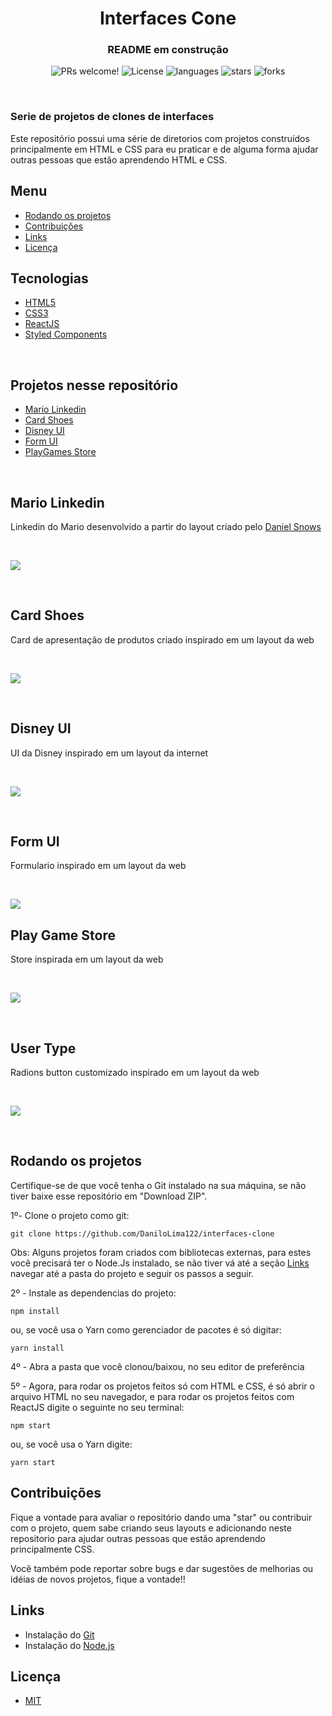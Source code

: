 <h1 align="center"> Interfaces Cone</h1>
<h3 align="center"> README em construção</h3>

<p align="center">
 <img src="https://img.shields.io/static/v1?label=PRs&message=welcome&color=5468CE&labelColor=535353" alt="PRs welcome!" />

  <img alt="License" src="https://img.shields.io/static/v1?label=license&message=MIT&color=5468CE&labelColor=535353">

  <img alt="languages" src="https://img.shields.io/github/languages/count/DaniloLima122/interfaces-clone?color=5468CE">

  <img alt="stars" src="https://img.shields.io/github/stars/DaniloLima122/interfaces-clone?color=5468CE">

  <img alt="forks" src="https://img.shields.io/github/forks/DaniloLima122/interfaces-clone?color=5468CE">

</p>

&nbsp;

### Serie de projetos de clones de interfaces

Este repositório possui uma série de diretorios com projetos construídos principalmente em HTML e CSS para eu praticar e de alguma forma ajudar outras pessoas que estão aprendendo HTML e CSS.

## Menu

- [Rodando os projetos](#rodando-os-projetos)
- [Contribuições](#Contribuições)
- [Links](#links)
- [Licença](#licença)


## Tecnologias

- [HTML5]()
- [CSS3]()
- [ReactJS](https://pt-br.reactjs.org/)
- [Styled Components](https://styled-components.com/)

&nbsp;

## Projetos nesse repositório


- [Mario Linkedin](#mario-linkedin)
- [Card Shoes](#card-shoes)
- [Disney UI](#disney-ui)
- [Form UI](#form-ui)
- [PlayGames Store](#playgame-store)

&nbsp;
&nbsp;

## Mario Linkedin

Linkedin do Mario desenvolvido a partir do layout criado pelo [Daniel Snows](https://dribbble.com/shots/5768210-Linkedin-Super-Mario-Concept)

&nbsp;
&nbsp;

<img src="mario.png" style="max-width:950px">

&nbsp;
&nbsp;

## Card Shoes

Card de apresentação de produtos criado inspirado em um layout da web

&nbsp;
&nbsp;

<!-- ![alt](shoesCard.jpg) -->
<img src="shoesCard.jpg" style="max-width:950px">


&nbsp;
&nbsp;


## Disney UI

UI da Disney inspirado em um layout da internet

&nbsp;
&nbsp;

<img src="disney.jpg" style="max-width:950px">

&nbsp;

## Form UI

Formulario inspirado em um layout da web

&nbsp;
&nbsp;

<!-- ![alt](shoesCard.jpg) -->
<img src="form.jpg" style="max-width:950px">

## Play Game Store

Store inspirada em um layout da web

&nbsp;
&nbsp;

<!-- ![alt](shoesCard.jpg) -->
<img src="playgames_store.png" style="max-width:950px">


&nbsp;
&nbsp;

## User Type

Radions button customizado inspirado em um layout da web

&nbsp;
&nbsp;

<img src="usertype.jpg" style="max-width:950px">

&nbsp;
&nbsp;

## Rodando os projetos

Certifique-se de que você tenha o Git instalado na sua máquina, se não tiver baixe esse repositório em "Download ZIP".

1º- Clone o projeto como git:

```shell
git clone https://github.com/DaniloLima122/interfaces-clone
```

Obs: Alguns projetos foram criados com bibliotecas externas, para estes você precisará ter o Node.Js instalado, se não tiver vá até a seção [Links](#Links) navegar até a pasta do projeto e seguir os passos a seguir.

2º - Instale as dependencias do projeto:

```shell
npm install
```

ou, se você usa o Yarn como gerenciador de pacotes é só digitar:

```shell
yarn install
```

4º - Abra a pasta que você clonou/baixou, no seu editor de preferência

5º - Agora, para rodar os projetos feitos só com HTML e CSS, é só abrir o arquivo HTML no seu navegador, e para rodar os projetos feitos com ReactJS digite o seguinte no seu terminal:

```shell
npm start
```

ou, se você usa o Yarn digite:

```shell
yarn start
```

## Contribuições

Fique a vontade para avaliar o repositório dando uma "star" ou contribuir com o projeto, quem sabe criando seus layouts e adicionando neste repositorio para ajudar outras pessoas que estão aprendendo principalmente CSS.

Você também pode reportar sobre bugs e dar sugestões de melhorias ou idéias de novos projetos, fique a vontade!!

## Links

- Instalação do [Git](https://git-scm.com/)
- Instalação do [Node.js](https://nodejs.org/en/download/)

## Licença

- [MIT](LICENSE)
